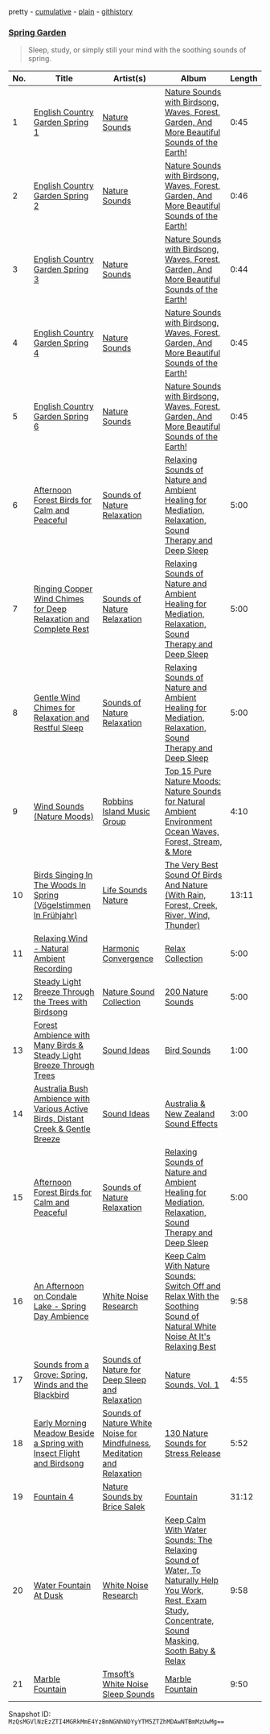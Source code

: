 pretty - [cumulative](/playlists/cumulative/6YMK6nqc1jS11fGraCU1o2.md) - [plain](/playlists/plain/6YMK6nqc1jS11fGraCU1o2) - [githistory](https://github.githistory.xyz/mackorone/spotify-playlist-archive/blob/main/playlists/plain/6YMK6nqc1jS11fGraCU1o2)

### [Spring Garden](https://open.spotify.com/playlist/6YMK6nqc1jS11fGraCU1o2)

> Sleep, study, or simply still your mind with the soothing sounds of spring.

| No. | Title | Artist(s) | Album | Length |
|---|---|---|---|---|
| 1 | [English Country Garden Spring 1](https://open.spotify.com/track/02rXNLZXLnqR9ybPa5KXGe) | [Nature Sounds](https://open.spotify.com/artist/4NqS7DbPFYwZmniGHCPMpm) | [Nature Sounds with Birdsong, Waves, Forest, Garden, And More Beautiful Sounds of the Earth!](https://open.spotify.com/album/2e1fX5VtzVOiIHiIHTp9J4) | 0:45 |
| 2 | [English Country Garden Spring 2](https://open.spotify.com/track/1gT7DIomhJDMyyswnocgMi) | [Nature Sounds](https://open.spotify.com/artist/4NqS7DbPFYwZmniGHCPMpm) | [Nature Sounds with Birdsong, Waves, Forest, Garden, And More Beautiful Sounds of the Earth!](https://open.spotify.com/album/2e1fX5VtzVOiIHiIHTp9J4) | 0:46 |
| 3 | [English Country Garden Spring 3](https://open.spotify.com/track/7IkqiIBHaAqMkuOb2WBAmt) | [Nature Sounds](https://open.spotify.com/artist/4NqS7DbPFYwZmniGHCPMpm) | [Nature Sounds with Birdsong, Waves, Forest, Garden, And More Beautiful Sounds of the Earth!](https://open.spotify.com/album/2e1fX5VtzVOiIHiIHTp9J4) | 0:44 |
| 4 | [English Country Garden Spring 4](https://open.spotify.com/track/3nX4mKA6JAEjZyc8RDG5hm) | [Nature Sounds](https://open.spotify.com/artist/4NqS7DbPFYwZmniGHCPMpm) | [Nature Sounds with Birdsong, Waves, Forest, Garden, And More Beautiful Sounds of the Earth!](https://open.spotify.com/album/2e1fX5VtzVOiIHiIHTp9J4) | 0:45 |
| 5 | [English Country Garden Spring 6](https://open.spotify.com/track/4Otwn26YNemiwFt3NyLEeD) | [Nature Sounds](https://open.spotify.com/artist/4NqS7DbPFYwZmniGHCPMpm) | [Nature Sounds with Birdsong, Waves, Forest, Garden, And More Beautiful Sounds of the Earth!](https://open.spotify.com/album/2e1fX5VtzVOiIHiIHTp9J4) | 0:45 |
| 6 | [Afternoon Forest Birds for Calm and Peaceful](https://open.spotify.com/track/60KDOdj9i2A1v3ABF7rcGL) | [Sounds of Nature Relaxation](https://open.spotify.com/artist/3OcK6BciYu6g7tSvrX5BKO) | [Relaxing Sounds of Nature and Ambient Healing for Mediation, Relaxation, Sound Therapy and Deep Sleep](https://open.spotify.com/album/4R2OiwIzrKNnd6jgBBce1t) | 5:00 |
| 7 | [Ringing Copper Wind Chimes for Deep Relaxation and Complete Rest](https://open.spotify.com/track/34YlgInYTX9UT7xn8avh6M) | [Sounds of Nature Relaxation](https://open.spotify.com/artist/3OcK6BciYu6g7tSvrX5BKO) | [Relaxing Sounds of Nature and Ambient Healing for Mediation, Relaxation, Sound Therapy and Deep Sleep](https://open.spotify.com/album/4R2OiwIzrKNnd6jgBBce1t) | 5:00 |
| 8 | [Gentle Wind Chimes for Relaxation and Restful Sleep](https://open.spotify.com/track/2Tcy6667yHLgHIUWaeGXJl) | [Sounds of Nature Relaxation](https://open.spotify.com/artist/3OcK6BciYu6g7tSvrX5BKO) | [Relaxing Sounds of Nature and Ambient Healing for Mediation, Relaxation, Sound Therapy and Deep Sleep](https://open.spotify.com/album/4R2OiwIzrKNnd6jgBBce1t) | 5:00 |
| 9 | [Wind Sounds \(Nature Moods\)](https://open.spotify.com/track/71XBDnvX1xIRqhnmd04xpU) | [Robbins Island Music Group](https://open.spotify.com/artist/3HGpQkENCx0Yl4vFTPde3t) | [Top 15 Pure Nature Moods: Nature Sounds for Natural Ambient Environment Ocean Waves, Forest, Stream, & More](https://open.spotify.com/album/2RiyhB1EXoAx52o0imDh00) | 4:10 |
| 10 | [Birds Singing In The Woods In Spring \(Vögelstimmen In Frühjahr\)](https://open.spotify.com/track/1bpcVFaRNM4Y0bpVwREKfN) | [Life Sounds Nature](https://open.spotify.com/artist/0SGJ24mW8PvCH3O8GeXSFg) | [The Very Best Sound Of Birds And Nature \(With Rain, Forest, Creek, River, Wind, Thunder\)](https://open.spotify.com/album/2rrNOxZ5jEL4KaJUGbyzuV) | 13:11 |
| 11 | [Relaxing Wind \- Natural Ambient Recording](https://open.spotify.com/track/4swXaHpMom9NZrKhhDvKEQ) | [Harmonic Convergence](https://open.spotify.com/artist/3Ua9AG4MxiNfJFUGFrbPF6) | [Relax Collection](https://open.spotify.com/album/5lHFGkURbVhyccwOV00UCM) | 5:00 |
| 12 | [Steady Light Breeze Through the Trees with Birdsong](https://open.spotify.com/track/54Hy1ueDArdKDflGYtyXoU) | [Nature Sound Collection](https://open.spotify.com/artist/0qhhlPFVV3YoxoB4jtqvkx) | [200 Nature Sounds](https://open.spotify.com/album/4GWSfEGWNCOGWvTkkiIgYn) | 5:00 |
| 13 | [Forest Ambience with Many Birds & Steady Light Breeze Through Trees](https://open.spotify.com/track/1YbjfXGLKLtothWKMJjQfB) | [Sound Ideas](https://open.spotify.com/artist/5zFOVxtYkKdqwYdG9bASRR) | [Bird Sounds](https://open.spotify.com/album/6bdyC8eINnuKhBfuzAaOha) | 1:00 |
| 14 | [Australia Bush Ambience with Various Active Birds, Distant Creek & Gentle Breeze](https://open.spotify.com/track/1Q2FizQBM9Ohe4rJaqN7vJ) | [Sound Ideas](https://open.spotify.com/artist/5zFOVxtYkKdqwYdG9bASRR) | [Australia & New Zealand Sound Effects](https://open.spotify.com/album/1TKj7z4rMi89YEVUmfVvZg) | 3:00 |
| 15 | [Afternoon Forest Birds for Calm and Peaceful](https://open.spotify.com/track/60KDOdj9i2A1v3ABF7rcGL) | [Sounds of Nature Relaxation](https://open.spotify.com/artist/3OcK6BciYu6g7tSvrX5BKO) | [Relaxing Sounds of Nature and Ambient Healing for Mediation, Relaxation, Sound Therapy and Deep Sleep](https://open.spotify.com/album/4R2OiwIzrKNnd6jgBBce1t) | 5:00 |
| 16 | [An Afternoon on Condale Lake \- Spring Day Ambience](https://open.spotify.com/track/0bgPj0CiU7P6ht6N5Fhhwg) | [White Noise Research](https://open.spotify.com/artist/2LFckOYhr4hG0PtLqHYWkz) | [Keep Calm With Nature Sounds: Switch Off and Relax With the Soothing Sound of Natural White Noise At It's Relaxing Best](https://open.spotify.com/album/2HntqbsmDmZ6EzFU834b8H) | 9:58 |
| 17 | [Sounds from a Grove: Spring, Winds and the Blackbird](https://open.spotify.com/track/0n4jHV3EiPltlDNdH7Wnge) | [Sounds of Nature for Deep Sleep and Relaxation](https://open.spotify.com/artist/4ySg2RpU87lkfiOAk0p92z) | [Nature Sounds, Vol\. 1](https://open.spotify.com/album/13oPshPmNvCmk4Hj4vAdPJ) | 4:55 |
| 18 | [Early Morning Meadow Beside a Spring with Insect Flight and Birdsong](https://open.spotify.com/track/3crB13U2NAu4iJkhll8zYU) | [Sounds of Nature White Noise for Mindfulness](https://open.spotify.com/artist/0zdbjPWNvPDp1a6ceg7v4S), [Meditation and Relaxation](https://open.spotify.com/artist/2XSFe8oDs953vSslwPJ2FE) | [130 Nature Sounds for Stress Release](https://open.spotify.com/album/3QMKe1MdmnSwouVLk3XRVU) | 5:52 |
| 19 | [Fountain 4](https://open.spotify.com/track/4zheMvCKOVUhYCDftdSqfJ) | [Nature Sounds by Brice Salek](https://open.spotify.com/artist/5E9MzHtNIfaJkzcMvZaVso) | [Fountain](https://open.spotify.com/album/65vwupI49TVegBJCLZenPz) | 31:12 |
| 20 | [Water Fountain At Dusk](https://open.spotify.com/track/1SdUQmIoiy5hOyoDGjxvy2) | [White Noise Research](https://open.spotify.com/artist/2LFckOYhr4hG0PtLqHYWkz) | [Keep Calm With Water Sounds: The Relaxing Sound of Water, To Naturally Help You Work, Rest, Exam Study, Concentrate, Sound Masking, Sooth Baby & Relax](https://open.spotify.com/album/6Yq03z3rmXh2WnzvpWF1hJ) | 9:58 |
| 21 | [Marble Fountain](https://open.spotify.com/track/4COj2uKPYtjdaJUSpB0X5t) | [Tmsoft’s White Noise Sleep Sounds](https://open.spotify.com/artist/3HykQi5PlnOTB8tjm11KkK) | [Marble Fountain](https://open.spotify.com/album/0jYN9Ts5UCkh3cw0kowJzq) | 9:50 |

Snapshot ID: `MzQsMGVlNzEzZTI4MGRkMmE4YzBmNGNhNDYyYTM5ZTZhMDAwNTBmMzUwMg==`